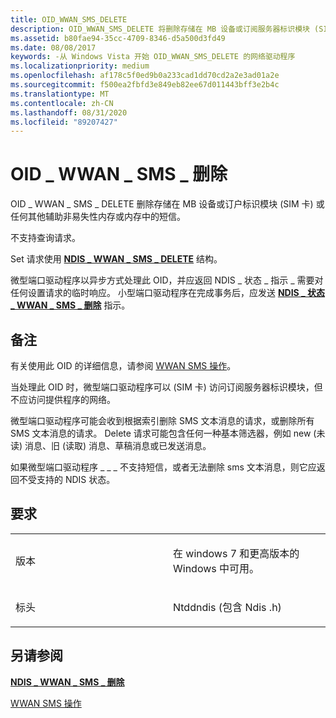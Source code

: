 ```yaml
---
title: OID_WWAN_SMS_DELETE
description: OID_WWAN_SMS_DELETE 将删除存储在 MB 设备或订阅服务器标识模块 (SIM 卡) 或任何其他辅助非易失性内存或内存的短信。
ms.assetid: b80fae94-35cc-4709-8346-d5a500d3fd49
ms.date: 08/08/2017
keywords: -从 Windows Vista 开始 OID_WWAN_SMS_DELETE 的网络驱动程序
ms.localizationpriority: medium
ms.openlocfilehash: af178c5f0ed9b0a233cad1dd70cd2a2e3ad01a2e
ms.sourcegitcommit: f500ea2fbfd3e849eb82ee67d011443bff3e2b4c
ms.translationtype: MT
ms.contentlocale: zh-CN
ms.lasthandoff: 08/31/2020
ms.locfileid: "89207427"
---
```

# <a name="oid_wwan_sms_delete"></a>OID \_ WWAN \_ SMS \_ 删除


OID \_ WWAN \_ SMS \_ DELETE 删除存储在 MB 设备或订户标识模块 (SIM 卡) 或任何其他辅助非易失性内存或内存中的短信。

不支持查询请求。

Set 请求使用 [**NDIS \_ WWAN \_ SMS \_ DELETE**](/windows-hardware/drivers/ddi/ndiswwan/ns-ndiswwan-_ndis_wwan_sms_delete) 结构。

微型端口驱动程序以异步方式处理此 OID，并应返回 NDIS \_ 状态 \_ 指示 \_ 需要对任何设置请求的临时响应。 小型端口驱动程序在完成事务后，应发送 [**NDIS \_ 状态 \_ WWAN \_ SMS \_ 删除**](ndis-status-wwan-sms-delete.md) 指示。

<a name="remarks"></a>备注
-------

有关使用此 OID 的详细信息，请参阅 [WWAN SMS 操作](./mb-sms-operations.md)。

当处理此 OID 时，微型端口驱动程序可以 (SIM 卡) 访问订阅服务器标识模块，但不应访问提供程序的网络。

微型端口驱动程序可能会收到根据索引删除 SMS 文本消息的请求，或删除所有 SMS 文本消息的请求。 Delete 请求可能包含任何一种基本筛选器，例如 new (未读) 消息、旧 (读取) 消息、草稿消息或已发送消息。

如果微型端口驱动程序 \_ \_ \_ 不支持短信，或者无法删除 sms 文本消息，则它应返回不受支持的 NDIS 状态。

<a name="requirements"></a>要求
------------

<table>
<colgroup>
<col width="50%" />
<col width="50%" />
</colgroup>
<tbody>
<tr class="odd">
<td><p>版本</p></td>
<td><p>在 windows 7 和更高版本的 Windows 中可用。</p></td>
</tr>
<tr class="even">
<td><p>标头</p></td>
<td>Ntddndis (包含 Ndis .h) </td>
</tr>
</tbody>
</table>

## <a name="see-also"></a>另请参阅


[**NDIS \_ WWAN \_ SMS \_ 删除**](/windows-hardware/drivers/ddi/ndiswwan/ns-ndiswwan-_ndis_wwan_sms_delete)

[WWAN SMS 操作](./mb-sms-operations.md)

 

